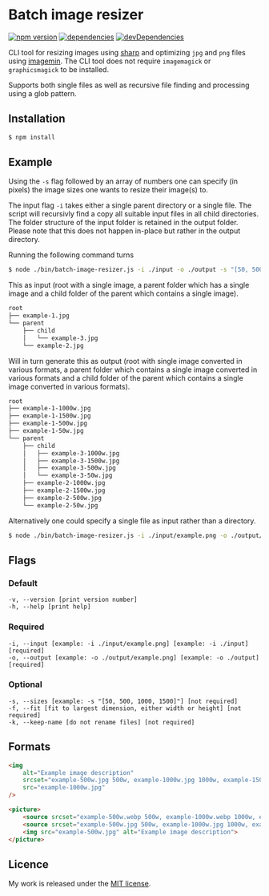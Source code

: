 # Batch image resizer

[![npm version](https://badge.fury.io/js/batch-image-resizer.svg)](https://badge.fury.io/js/batch-image-resizer)
[![dependencies](https://david-dm.org/timvanscherpenzeel/batch-image-resizer.svg)](https://david-dm.org/timvanscherpenzeel/batch-image-resizer)
[![devDependencies](https://david-dm.org/timvanscherpenzeel/batch-image-resizer/dev-status.svg)](https://david-dm.org/timvanscherpenzeel/batch-image-resizer#info=devDependencies)

CLI tool for resizing images using [sharp](https://github.com/lovell/sharp) and optimizing `jpg` and `png` files using [imagemin](https://github.com/imagemin/imagemin). The CLI tool does not require `imagemagick` or `graphicsmagick` to be installed.

Supports both single files as well as recursive file finding and processing using a glob pattern.

## Installation

```sh
$ npm install
```

## Example

Using the `-s` flag followed by an array of numbers one can specify (in pixels) the image sizes one wants to resize their image(s) to.

The input flag `-i` takes either a single parent directory or a single file. The script will recursivly find a copy all suitable input files in all child directories. The folder structure of the input folder is retained in the output folder. Please note that this does not happen in-place but rather in the output directory.

Running the following command turns
```sh
$ node ./bin/batch-image-resizer.js -i ./input -o ./output -s "[50, 500, 1000, 1500]"
```

This as input (root with a single image, a parent folder which has a single image and a child folder of the parent which contains a single image).

```sh
root
├── example-1.jpg
└── parent
    ├── child
    │   └── example-3.jpg
    └── example-2.jpg
```

Will in turn generate this as output (root with single image converted in various formats, a parent folder which contains a single image converted in various formats and a child folder of the parent which contains a single image converted in various formats).

```sh
root
├── example-1-1000w.jpg
├── example-1-1500w.jpg
├── example-1-500w.jpg
├── example-1-50w.jpg
└── parent
    ├── child
    │   ├── example-3-1000w.jpg
    │   ├── example-3-1500w.jpg
    │   ├── example-3-500w.jpg
    │   └── example-3-50w.jpg
    ├── example-2-1000w.jpg
    ├── example-2-1500w.jpg
    ├── example-2-500w.jpg
    └── example-2-50w.jpg
```

Alternatively one could specify a single file as input rather than a directory.

```sh
$ node ./bin/batch-image-resizer.js -i ./input/example.png -o ./output/example.png -s "[50, 500, 1000, 1500]"
```

## Flags

### Default
	-v, --version [print version number]
	-h, --help [print help]

### Required
	-i, --input [example: -i ./input/example.png] [example: -i ./input] [required]
	-o, --output [example: -o ./output/example.png] [example: -o ./output] [required]

### Optional
	-s, --sizes [example: -s "[50, 500, 1000, 1500]"] [not required]
	-f, --fit [fit to largest dimension, either width or height] [not required]
	-k, --keep-name [do not rename files] [not required]

## Formats

```html
<img
	alt="Example image description"
	srcset="example-500w.jpg 500w, example-1000w.jpg 1000w, example-1500w.jpg 1500w"
	src="example-1000w.jpg"
/>

<picture>
	<source srcset="example-500w.webp 500w, example-1000w.webp 1000w, example-1500w.webp 1500w" type="image/webp">
	<source srcset="example-500w.jpg 500w, example-1000w.jpg 1000w, example-1500w.jpg 1500w" type="image/jpeg">
	<img src="example-500w.jpg" alt="Example image description">
</picture>
```

## Licence

My work is released under the [MIT license](https://raw.githubusercontent.com/TimvanScherpenzeel/batch-image-resizer/master/LICENSE).
